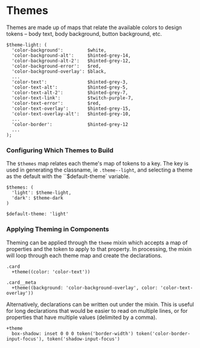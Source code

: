 # Themes

Themes are made up of maps that relate the available colors to design tokens – body text, body background, button background, etc.

```
$theme-light: (
  'color-background':         $white,
  'color-background-alt':     $hinted-grey-14,
  'color-background-alt-2':   $hinted-grey-12,
  'color-background-error':   $red,
  'color-background-overlay': $black,
  ...
  'color-text':               $hinted-grey-3,
  'color-text-alt':           $hinted-grey-5,
  'color-text-alt-2':         $hinted-grey-7,
  'color-text-link':          $twitch-purple-7,
  'color-text-error':         $red,
  'color-text-overlay':       $hinted-grey-15,
  'color-text-overlay-alt':   $hinted-grey-10,
  ...
  'color-border':             $hinted-grey-12
  ...
);
```

### Configuring Which Themes to Build

The `$themes` map relates each theme's map of tokens to a key. The key is used in generating the classname, ie `.theme--light`, and selecting a theme as the default with the ``$default-theme` variable.

```
$themes: (
  'light': $theme-light,
  'dark': $theme-dark
)

$default-theme: 'light'
```

### Applying Theming in Components

Theming can be applied through the `theme` mixin which accepts a map of properties and the token to apply to that property. In processing, the mixin will loop through each theme map and create the declarations.

```
.card
  +theme((color: 'color-text'))

.card__meta
  +theme((background: 'color-background-overlay', color: 'color-text-overlay'))
```

Alternatively, declarations can be written out under the mixin. This is useful for long declarations that would be easier to read on multiple lines, or for properties that have multiple values (delimited by a comma).

```
+theme
  box-shadow: inset 0 0 0 token('border-width') token('color-border-input-focus'), token('shadow-input-focus')
```
